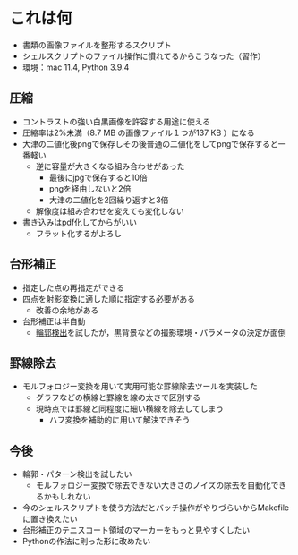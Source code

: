 # これは何

- 書類の画像ファイルを整形するスクリプト
- シェルスクリプトのファイル操作に慣れてるからこうなった（習作）
- 環境：mac 11.4, Python 3.9.4

## 圧縮

- コントラストの強い白黒画像を許容する用途に使える
- 圧縮率は2%未満（8.7 MB の画像ファイル１つが137 KB ）になる
- 大津の二値化後pngで保存しその後普通の二値化をしてpngで保存すると一番軽い
  - 逆に容量が大きくなる組み合わせがあった
    - 最後にjpgで保存すると10倍
    - pngを経由しないと2倍
    - 大津の二値化を2回繰り返すと3倍
  - 解像度は組み合わせを変えても変化しない
- 書き込みはpdf化してからがいい
  - フラット化するがよろし

## 台形補正

- 指定した点の再指定ができる
- 四点を射影変換に適した順に指定する必要がある
  - 改善の余地がある
- 台形補正は半自動
  - [輪郭検出](https://qiita.com/tyaunuakkia/items/3ff24ee7c5cc2eda3b37)を試したが，黒背景などの撮影環境・パラメータの決定が面倒

## 罫線除去

- モルフォロジー変換を用いて実用可能な罫線除去ツールを実装した
  - グラフなどの横線と罫線を線の太さで区別する
  - 現時点では罫線と同程度に細い横線を除去してしまう
    - ハフ変換を補助的に用いて解決できそう

## 今後

- 輪郭・パターン検出を試したい
  - モルフォロジー変換で除去できない大きさのノイズの除去を自動化できるかもしれない
- 今のシェルスクリプトを使う方法だとバッチ操作がやりづらいからMakefileに置き換えたい
- 台形補正のテニスコート領域のマーカーをもっと見やすくしたい
- Pythonの作法に則った形に改めたい
